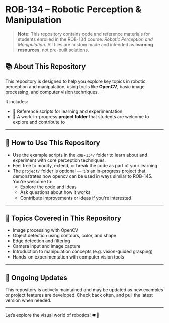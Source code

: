 # ROB-134 – Robotic Perception & Manipulation

> **Note:** This repository contains code and reference materials for students enrolled in the ROB-134 course: *Robotic Perception and Manipulation*. All files are custom made and intended as **learning resources**, not pre-built solutions.

## 📚 About This Repository

This repository is designed to help you explore key topics in robotic perception and manipulation, using tools like **OpenCV**, basic image processing, and computer vision techniques.

It includes:

- 🧪 Reference scripts for learning and experimentation
- 🧰 A work-in-progress **project folder** that students are welcome to explore and contribute to

---

## 🧠 How to Use This Repository

- Use the example scripts in the `ROB-134/` folder to learn about and experiment with core perception techniques.
- Feel free to modify, extend, or break the code as part of your learning.
- The `project/` folder is optional — it's an in-progress project that demonstrates how opencv can be used in ways similar to ROB-145. You’re welcome to:
  - Explore the code and ideas
  - Ask questions about how it works
  - Contribute improvements or ideas if you're interested

---


## 🧰 Topics Covered in This Repository

- Image processing with OpenCV
- Object detection using contours, color, and shape
- Edge detection and filtering
- Camera input and image capture
- Introduction to manipulation concepts (e.g. vision-guided grasping)
- Hands-on experimentation with computer vision tools

---

## 🚧 Ongoing Updates

This repository is actively maintained and may be updated as new examples or project features are developed. Check back often, and pull the latest version when needed.

---

Let’s explore the visual world of robotics! 👁️🤖
